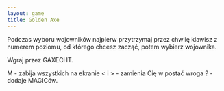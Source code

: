 ```yaml
---
layout: game
title: Golden Axe
---
```


Podczas wyboru wojowników najpierw przytrzymaj przez chwilę 
klawisz
z numerem poziomu, od którego chcesz zacząć, potem wybierz 
wojownika.

Wgraj przez GAXECHT.

M     	- zabija wszystkich na ekranie
< i > 	- zamienia Cię w postać wroga
?     	- dodaje MAGICów.
